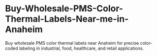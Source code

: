 # Buy-Wholesale-PMS-Color-Thermal-Labels-Near-me-in-Anaheim
Buy wholesale PMS color thermal labels near Anaheim for precise color-coded labeling in industrial, food, healthcare, and retail applications.
